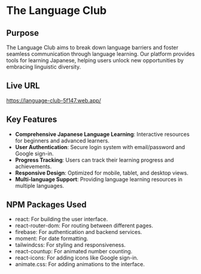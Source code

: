 # The Language Club

## Purpose

The Language Club aims to break down language barriers and foster seamless communication through language learning. Our platform provides tools for learning Japanese, helping users unlock new opportunities by embracing linguistic diversity.

## Live URL

https://language-club-5f147.web.app/

## Key Features

- **Comprehensive Japanese Language Learning**: Interactive resources for beginners and advanced learners.
- **User Authentication**: Secure login system with email/password and Google sign-in.
- **Progress Tracking**: Users can track their learning progress and achievements.
- **Responsive Design**: Optimized for mobile, tablet, and desktop views.
- **Multi-language Support**: Providing language learning resources in multiple languages.

## NPM Packages Used

- react: For building the user interface.
- react-router-dom: For routing between different pages.
- firebase: For authentication and backend services.
- moment: For date formatting.
- tailwindcss: For styling and responsiveness.
- react-countup: For animated number counting.
- react-icons: For adding icons like Google sign-in.
- animate.css: For adding animations to the interface.

